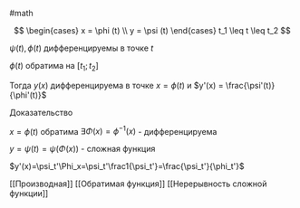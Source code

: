 #math 

$$
\begin{cases}
x = \phi (t) \\
y = \psi (t)
\end{cases}
t_1 \leq t \leq t_2
$$

$\psi (t), \phi (t)$ дифференцируемы в точке $t$

$\phi (t)$ обратима на $[t_1; t_2]$

Тогда $y(x)$ дифференцируема в точке $x = \phi (t)$ и $y'(x) = \frac{\psi'(t)}{\phi'(t)}$

Доказательство

$x = \phi (t)$ обратима $\exists \Phi (x) = \phi^{-1}(x)$ - дифференцируема

$y = \psi (t)= \psi(\Phi(x))$ - сложная функция

$y'(x)=\psi_t'\Phi_x=\psi_t'\frac1{\psi_t'}=\frac{\psi_t'}{\phi_t'}$

[[Производная]]
[[Обратимая функция]]
[[Нерерывность сложной функции]]